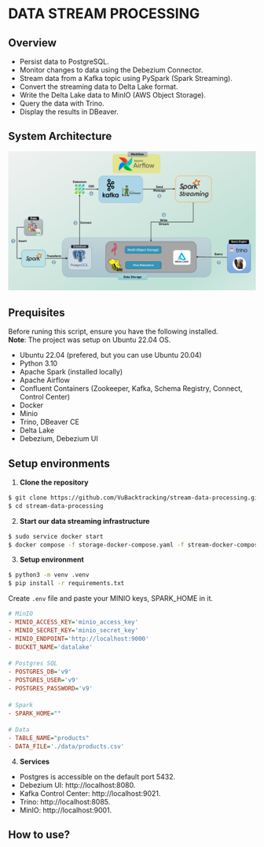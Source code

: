 # DATA STREAM PROCESSING

## Overview

* Persist data to PostgreSQL.
* Monitor changes to data using the Debezium Connector.
* Stream data from a Kafka topic using PySpark (Spark Streaming).
* Convert the streaming data to Delta Lake format.
* Write the Delta Lake data to MinIO (AWS Object Storage).
* Query the data with Trino.
* Display the results in DBeaver.

## System Architecture

<p align = "center">
    <img src="assets/architecture.png" alt="workflow">
</p>

## Prequisites 

Before runing this script, ensure you have the following installed.\
**Note**:  The project was setup on Ubuntu 22.04 OS.

* Ubuntu 22.04 (prefered, but you can use Ubuntu 20.04)
* Python 3.10
* Apache Spark (installed locally)
* Apache Airflow
* Confluent Containers (Zookeeper, Kafka, Schema Registry, Connect, Control Center)
* Docker
* Minio
* Trino, DBeaver CE
* Delta Lake
* Debezium, Debezium UI

## Setup environments

1. **Clone the repository**
```bash
$ git clone https://github.com/VuBacktracking/stream-data-processing.git
$ cd stream-data-processing
```

2. **Start our data streaming infrastructure**
```bash
$ sudo service docker start
$ docker compose -f storage-docker-compose.yaml -f stream-docker-compose.yaml up -d
```

3. **Setup environment**
```bash
$ python3 -m venv .venv
$ pip install -r requirements.txt
```

Create `.env` file and paste your MINIO keys, SPARK_HOME in it.
```ini
# MinIO
- MINIO_ACCESS_KEY='minio_access_key'
- MINIO_SECRET_KEY='minio_secret_key'
- MINIO_ENDPOINT='http://localhost:9000'
- BUCKET_NAME='datalake'

# Postgres SQL
- POSTGRES_DB='v9'
- POSTGRES_USER='v9'
- POSTGRES_PASSWORD='v9'

# Spark
- SPARK_HOME=""

# Data
- TABLE_NAME="products"
- DATA_FILE='./data/products.csv'

```

4. **Services**

* Postgres is accessible on the default port 5432.
* Debezium UI: http://localhost:8080.
* Kafka Control Center: http://localhost:9021.
* Trino: http://localhost:8085.
* MinIO: http://localhost:9001.

## How to use?


